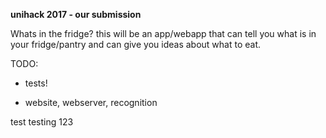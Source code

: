 
**unihack 2017 - our submission**

Whats in the fridge?
this will be an app/webapp that can tell you what is in your fridge/pantry and can give you ideas about what to eat.

TODO:
- tests!
+ website, webserver, recognition

test
testing 123

